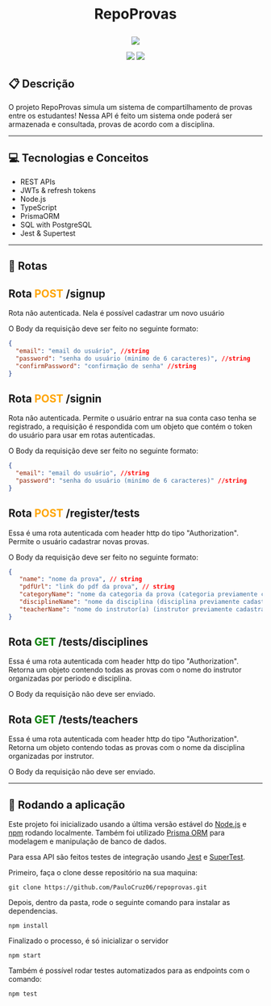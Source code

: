 # <p align = "center"> RepoProvas </p>

<p align="center">
   <img src="./images/Logo.png"/>
</p>

<p align = "center">
   <img src="https://img.shields.io/badge/author-PauloCruz06-4dae71?style=flat-square" />
   <img src="https://img.shields.io/github/languages/count/PauloCruz06/repoprovas?color=4dae71&style=flat-square" />
</p>


##  :clipboard: Descrição

O projeto RepoProvas simula um sistema de compartilhamento de provas entre os estudantes! Nessa API é feito um sistema onde poderá ser armazenada e consultada, provas de acordo com a disciplina.

***

## :computer:	 Tecnologias e Conceitos

- REST APIs
- JWTs & refresh tokens
- Node.js
- TypeScript
- PrismaORM
- SQL with PostgreSQL
- Jest & Supertest

***
 ## :rocket: Rotas

 ## Rota <span style="color:orange"> **POST** </span>/signup

Rota não autenticada. Nela é possível cadastrar um novo usuário

O Body da requisição deve ser feito no seguinte formato:

```json
{
  "email": "email do usuário", //string
  "password": "senha do usuário (minímo de 6 caracteres)", //string
  "confirmPassword": "confirmação de senha" //string
}
```

 ## Rota <span style="color:orange"> **POST** </span>/signin

Rota não autenticada. Permite o usuário entrar na sua conta caso tenha se registrado, a requisição é respondida com um objeto que contém o token do usuário para usar em rotas autenticadas.

O Body da requisição deve ser feito no seguinte formato:

```json
{
  "email": "email do usuário", //string
  "password": "senha do usuário (minímo de 6 caracteres)" //string
}
```

 ## Rota <span style="color:orange"> **POST** </span>/register/tests

Essa é uma rota autenticada com header http do tipo "Authorization". Permite o usuário cadastrar novas provas.

O Body da requisição deve ser feito no seguinte formato:

```json
{
   "name": "nome da prova", // string
   "pdfUrl": "link do pdf da prova", // string
   "categoryName": "nome da categoria da prova (categoria previamente cadastrada)", // string
   "disciplineName": "nome da disciplina (disciplina previamente cadastrada)", // string
   "teacherName": "nome do instrutor(a) (instrutor previamente cadastrado)" // string
}
```


## Rota <span style="color:green"> **GET** </span>/tests/disciplines

Essa é uma rota autenticada com header http do tipo "Authorization". Retorna um objeto contendo todas as provas com o nome do instrutor organizadas por periodo e disciplina.

O Body da requisição não deve ser enviado.

## Rota <span style="color:green"> **GET** </span>/tests/teachers

Essa é uma rota autenticada com header http do tipo "Authorization". Retorna um objeto contendo todas as provas com o nome da disciplina organizadas por instrutor.

O Body da requisição não deve ser enviado.
***

## 🏁 Rodando a aplicação

Este projeto foi inicializado usando a última versão estável do [Node.js](https://nodejs.org/en/download/) e [npm](https://www.npmjs.com/) rodando localmente. Também foi utilizado [Prisma ORM](https://github.com/prisma/prisma) para modelagem e manipulação de banco de dados.

Para essa API são feitos testes de integração usando [Jest](https://github.com/facebook/jest) e [SuperTest](https://github.com/visionmedia/supertest).

Primeiro, faça o clone desse repositório na sua maquina:

```
git clone https://github.com/PauloCruz06/repoprovas.git
```

Depois, dentro da pasta, rode o seguinte comando para instalar as dependencias.

```
npm install
```

Finalizado o processo, é só inicializar o servidor
```
npm start
```

Também é possível rodar testes automatizados para as endpoints com o comando:
```
npm test
```
